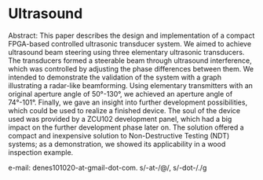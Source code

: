 # Ultrasound
Abstract: This paper describes the design and implementation of a compact FPGA-based controlled ultrasonic transducer system. We aimed to achieve ultrasound beam steering using three elementary ultrasonic transducers. The transducers formed a steerable beam through ultrasound interference, which was controlled by adjusting the phase differences between them. We intended to demonstrate the validation of the system with a graph illustrating a radar-like beamforming. Using elementary transmitters with an original aperture angle of 50°-130°, we achieved an aperture angle of 74°-101°. Finally, we gave an insight into further development possibilities, which could be used to realize a finished device. The soul of the device used was provided by a ZCU102 development panel, which had a big impact on the further development phase later on. The solution offered a compact and inexpensive solution to Non-Destructive Testing (NDT) systems; as a demonstration, we showed its applicability in a wood inspection example.
  
e-mail: denes101020-at-gmail-dot-com. s/-at-/@/, s/-dot-/./g
